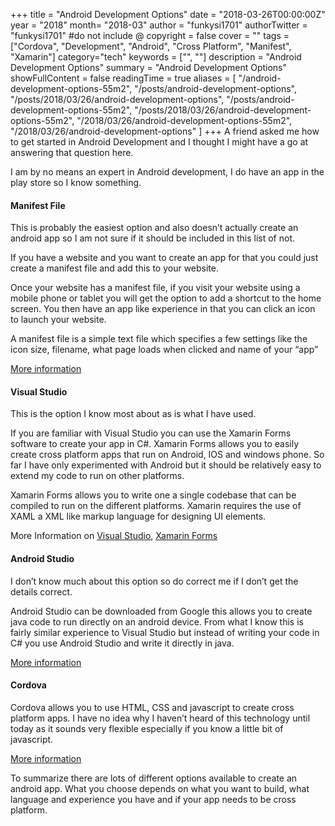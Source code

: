 +++
title = "Android Development Options"
date = "2018-03-26T00:00:00Z"
year = "2018"
month= "2018-03"
author = "funkysi1701"
authorTwitter = "funkysi1701" #do not include @
copyright = false
cover = ""
tags = ["Cordova", "Development", "Android", "Cross Platform", "Manifest", "Xamarin"]
category="tech"
keywords = ["", ""]
description = "Android Development Options"
summary = "Android Development Options"
showFullContent = false
readingTime = true
aliases = [
    "/android-development-options-55m2",
    "/posts/android-development-options",
    "/posts/2018/03/26/android-development-options",
    "/posts/android-development-options-55m2",
    "/posts/2018/03/26/android-development-options-55m2",
    "/2018/03/26/android-development-options-55m2",
    "/2018/03/26/android-development-options"
]
+++
A friend asked me how to get started in Android Development and I thought I might have a go at answering that question here.

I am by no means an expert in Android development, I do have an app in the play store so I know something.

#### Manifest File

This is probably the easiest option and also doesn’t actually create an android app so I am not sure if it should be included in this list of not.

If you have a website and you want to create an app for that you could just create a manifest file and add this to your website.

Once your website has a manifest file, if you visit your website using a mobile phone or tablet you will get the option to add a shortcut to the home screen. You then have an app like experience in that you can click an icon to launch your website.

A manifest file is a simple text file which specifies a few settings like the icon size, filename, what page loads when clicked and name of your “app”

[More information](https://developers.google.com/web/fundamentals/web-app-manifest/)

#### Visual Studio

This is the option I know most about as is what I have used.

If you are familiar with Visual Studio you can use the Xamarin Forms software to create your app in C#. Xamarin Forms allows you to easily create cross platform apps that run on Android, IOS and windows phone. So far I have only experimented with Android but it should be relatively easy to extend my code to run on other platforms.

Xamarin Forms allows you to write one a single codebase that can be compiled to run on the different platforms. Xamarin requires the use of XAML a XML like markup language for designing UI elements.

More Information on [Visual Studio](https://www.visualstudio.com/), [Xamarin Forms](https://www.xamarin.com/forms)

#### Android Studio

I don’t know much about this option so do correct me if I don’t get the details correct.

Android Studio can be downloaded from Google this allows you to create java code to run directly on an android device. From what I know this is fairly similar experience to Visual Studio but instead of writing your code in C# you use Android Studio and write it directly in java.

[More information](https://developer.android.com/studio/index.html)

#### Cordova

Cordova allows you to use HTML, CSS and javascript to create cross platform apps. I have no idea why I haven’t heard of this technology until today as it sounds very flexible especially if you know a little bit of javascript.

[More information](https://cordova.apache.org/docs/en/latest/guide/overview/)

To summarize there  are lots of different options available to create an android app. What you choose depends on what you want to build, what language and experience you have and if your app needs to be cross platform.